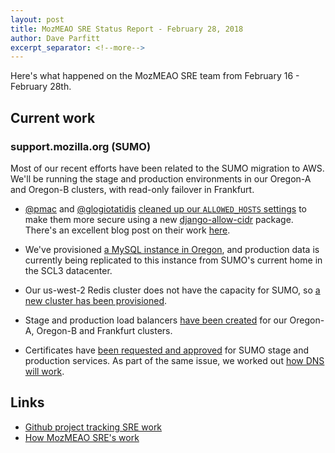 ```yaml
---
layout: post
title: MozMEAO SRE Status Report - February 28, 2018
author: Dave Parfitt
excerpt_separator: <!--more-->
---
```


Here's what happened on the MozMEAO SRE team from February 16 - February 28th.

<!--more-->

## Current work

### support.mozilla.org (SUMO)

Most of our recent efforts have been related to the SUMO migration to AWS. We'll be running the stage and production environments in our Oregon-A and Oregon-B clusters, with read-only failover in Frankfurt.  

- [@pmac](https://github.com/pmac/) and [@glogiotatidis](https://github.com/glogiotatidis/) [cleaned up our `ALLOWED_HOSTS` settings](https://github.com/mozilla/kitsune/pull/3062) to make them more secure using a new [django-allow-cidr](https://pypi.python.org/pypi/django-allow-cidr/) package. There's an excellent blog post on their work [here](https://mozilla.github.io/meao/2018/02/27/django-k8s-elb-health-checks/).

- We've provisioned [a MySQL instance in Oregon](https://github.com/mozmeao/infra/pull/738), and production data is currently being replicated to this instance from SUMO's current home in the SCL3 datacenter. 

- Our us-west-2 Redis cluster does not have the capacity for SUMO, so [a new cluster has been provisioned](https://github.com/mozmeao/infra/pull/744).

- Stage and production load balancers [have been created](https://github.com/mozmeao/infra/pull/741) for our Oregon-A, Oregon-B and Frankfurt clusters.

- Certificates have [been requested and approved](https://github.com/mozmeao/infra/issues/742) for SUMO stage and production services. As part of the same issue, we worked out [how DNS will work](https://github.com/mozmeao/infra/issues/742#issue-300354040).


## Links

- [Github project tracking SRE work](https://github.com/mozmar/infra/projects/2)
- [How MozMEAO SRE's work](https://github.com/mozmar/infra/blob/master/docs/how_we_work.md)
